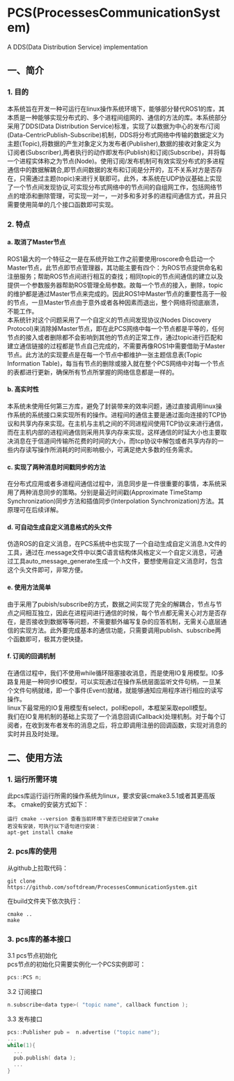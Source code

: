 # PCS(ProcessesCommunicationSystem)
A DDS(Data Distribution Service) implementation

## 一、简介
### 1. 目的
本系统旨在开发一种可运行在linux操作系统环境下，能够部分替代ROS1的库，其本质是一种能够实现分布式的、多个进程间组网的、通信的方法的库。本系统部分采用了DDS(Data Distribution Service)标准，实现了以数据为中心的发布/订阅(Data-CentricPublish-Subscribe)机制，DDS将分布式网络中传输的数据定义为主题(Topic),将数据的产生对象定义为发布者(Publisher),数据的接收对象定义为订阅者(Subscriber),两者执行的动作即发布(Publish)和订阅(Subscribe)，并将每一个进程实体称之为节点(Node)。使用订阅/发布机制可有效实现分布式的多进程通信中的数据解耦合,即节点间数据的发布和订阅是分开的，互不关系对方是否存在，只需通过主题(topic)来进行关联即可。此外，本系统在UDP协议基础上实现了一个节点间发现协议,可实现分布式网络中的节点间的自组网工作，包括网络节点的增添和删除管理，可实现一对一，一对多和多对多的进程间通信方式，并且只需要使用简单的几个接口函数即可实现。
### 2. 特点
#### a. 取消了Master节点
ROS1最大的一个特征之一是在系统开始工作之前要使用roscore命令启动一个Master节点，此节点即节点管理器，其功能主要有四个：为ROS节点提供命名和注册服务；帮助ROS节点间进行相互的查找；相同topic的节点间通信的建立以及提供一个参数服务器帮助ROS管理全局参数。故每一个节点的接入，删除，topic的维护都是通过Master节点来完成的。因此ROS1中Master节点的重要性高于一般的节点，一旦Master节点由于意外或者各种因素而退出，整个网络将彻底崩溃，不能工作。<br>
本系统针对这个问题采用了一个自定义的节点间发现协议(Nodes Discovery Protocol)来消除掉Master节点，即在此PCS网络中每一个节点都是平等的，任何节点的接入或者删除都不会影响到其他的节点的正常工作，通过topic进行匹配和建立通信链接的过程都是节点自己完成的，不需要再像ROS1中需要借助于Master节点。此方法的实现要点是在每一个节点中都维护一张主题信息表(Topic Information Table)，每当有节点的删除或接入就在整个PCS网络中对每一个节点的表都进行更新，确保所有节点所掌握的网络信息都是一样的。
#### b. 高实时性
本系统未使用任何第三方库，避免了封装带来的效率问题，通过直接调用linux操作系统的系统接口来实现所有的操作。进程间的通信主要是通过面向连接的TCP协议和共享内存来实现。在主机与主机之间的不同进程间使用TCP协议来进行通信，而在主机内部的进程间通信则采用共享内存来实现，这样通信的时延大小也主要取决消息在于信道间传输所花费的时间的大小，而tcp协议中解包或者共享内存的一些内存读写操作所消耗的时间影响极小，可满足绝大多数的任务需求。
#### c. 实现了两种消息时间戳同步的方法
在分布式应用或者多进程间通信过程中，消息同步是一件很重要的事情，本系统采用了两种消息同步的策略。分别是最近时间戳(Approximate TimeStamp Synchronization)同步方法和插值同步(Interpolation Synchronization)方法。其原理可在后续详解。
#### d. 可自动生成自定义消息格式的头文件
仿造ROS的自定义消息，在PCS系统中也实现了一个自动生成自定义消息.h文件的工具，通过在.message文件中以类C语言结构体风格定义一个自定义消息，可通过工具auto_message_generate生成一个.h文件，要想使用自定义消息时，包含这个头文件即可，非常方便。
#### e. 使用方法简单
由于采用了pubish/subscribe的方式，数据之间实现了完全的解耦合，节点与节点之间相互独立，因此在进程间进行通信的时候，每个节点都无需关心对方是否存在，是否接收到数据等等问题，不需要额外编写复杂的应答机制，无需关心底层通信的实现方法。此外要完成基本的通信功能，只需要调用publish、subscribe两个函数即可，极其方便快捷。

#### f. 订阅的回调机制
在通信过程中，我们不使用while循环阻塞接收消息，而是使用IO复用模型。IO多路复用是一种同步IO模型，可以实现通过在操作系统层面监听文件句柄，一旦某个文件句柄就绪，即一个事件(Event)就绪，就能够通知应用程序进行相应的读写操作。<br>
linux下最常用的IO复用模型有select，poll和epoll，本框架采取epoll模型。<br>
我们在IO复用机制的基础上实现了一个消息回调(Callback)处理机制。对于每个订阅者，在收到发布者发布的消息之后，将立即调用注册的回调函数，实现对消息的实时并且及时处理。

## 二、使用方法
### 1. 运行所需环境
此pcs库运行运行所需的操作系统为linux，要求安装cmake3.5.1或者其更高版本。
cmake的安装方式如下：
``` shell
运行 cmake --version 查看当前环境下是否已经安装了cmake
若没有安装，可执行以下语句进行安装：
apt-get install cmake
```
### 2. pcs库的使用
从github上拉取代码：
``` shell
git clone https://github.com/softdream/ProcessesCommunicationSystem.git
```
在build文件夹下依次执行：
``` shell
cmake ..
make 
```
### 3. pcs库的基本接口
3.1 pcs节点初始化<br>
pcs节点的初始化只需要实例化一个PCS实例即可：<br>
``` cpp
pcs::PCS n; 
```
3.2 订阅接口<br>
``` cpp
n.subscribe<data type>( "topic name", callback function );
```
3.3 发布接口<br>
``` cpp
pcs::Publisher pub =  n.advertise ("topic name");
...
while(1){
  ...
  pub.publish( data );
  ...
}
```
